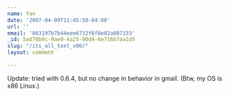 ```yaml
---
name: Yan
date: '2007-04-09T11:45:50-04:00'
url: ''
email: '063197b7b44eee6732f6f8e82a007333'
_id: 5ad70b9c-9ae9-4a25-90d4-6e716b7aa1d5
slug: "/its_all_text_v06/"
layout: comment

---
```


Update: tried with 0.6.4, but no change in behavior in gmail. (Btw, my OS is x86 Linux.)
